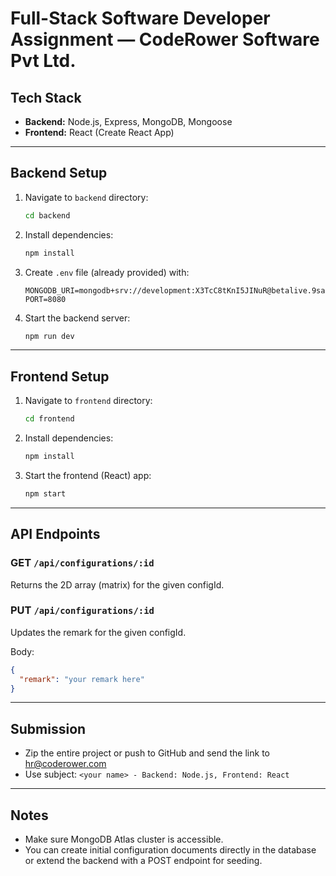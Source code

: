 # Full-Stack Software Developer Assignment — CodeRower Software Pvt Ltd.

## Tech Stack
- **Backend:** Node.js, Express, MongoDB, Mongoose
- **Frontend:** React (Create React App)

---

## Backend Setup
1. Navigate to `backend` directory:
   ```sh
   cd backend
   ```
2. Install dependencies:
   ```sh
   npm install
   ```
3. Create `.env` file (already provided) with:
   ```
   MONGODB_URI=mongodb+srv://development:X3TcC8tKnI5JINuR@betalive.9sakb.gcp.mongodb.net/database
   PORT=8080
   ```
4. Start the backend server:
   ```sh
   npm run dev
   ```

---

## Frontend Setup
1. Navigate to `frontend` directory:
   ```sh
   cd frontend
   ```
2. Install dependencies:
   ```sh
   npm install
   ```
3. Start the frontend (React) app:
   ```sh
   npm start
   ```

---

## API Endpoints
### GET `/api/configurations/:id`
Returns the 2D array (matrix) for the given configId.

### PUT `/api/configurations/:id`
Updates the remark for the given configId.

Body:
```json
{
  "remark": "your remark here"
}
```

---

## Submission
- Zip the entire project or push to GitHub and send the link to hr@coderower.com
- Use subject: `<your name> - Backend: Node.js, Frontend: React`

---

## Notes
- Make sure MongoDB Atlas cluster is accessible.
- You can create initial configuration documents directly in the database or extend the backend with a POST endpoint for seeding.
